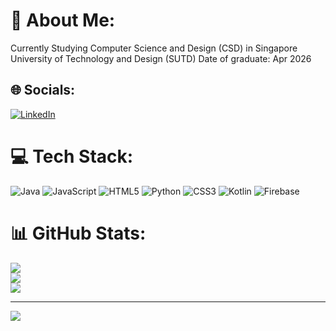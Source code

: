 # 💫 About Me:
Currently Studying Computer Science and Design (CSD) in Singapore University of Technology and Design (SUTD) Date of graduate: Apr 2026


## 🌐 Socials:
[![LinkedIn](https://img.shields.io/badge/LinkedIn-%230077B5.svg?logo=linkedin&logoColor=white)](https://linkedin.com/in/www.linkedin.com/in/ngyuhueng) 

# 💻 Tech Stack:
![Java](https://img.shields.io/badge/java-%23ED8B00.svg?style=for-the-badge&logo=openjdk&logoColor=white) ![JavaScript](https://img.shields.io/badge/javascript-%23323330.svg?style=for-the-badge&logo=javascript&logoColor=%23F7DF1E) ![HTML5](https://img.shields.io/badge/html5-%23E34F26.svg?style=for-the-badge&logo=html5&logoColor=white) ![Python](https://img.shields.io/badge/python-3670A0?style=for-the-badge&logo=python&logoColor=ffdd54) ![CSS3](https://img.shields.io/badge/css3-%231572B6.svg?style=for-the-badge&logo=css3&logoColor=white) ![Kotlin](https://img.shields.io/badge/kotlin-%237F52FF.svg?style=for-the-badge&logo=kotlin&logoColor=white) ![Firebase](https://img.shields.io/badge/firebase-%23039BE5.svg?style=for-the-badge&logo=firebase)
# 📊 GitHub Stats:
![](https://github-readme-stats.vercel.app/api?username=yuhueng&theme=dark&hide_border=true&include_all_commits=false&count_private=false)<br/>
![](https://github-readme-streak-stats.herokuapp.com/?user=yuhueng&theme=dark&hide_border=true)<br/>
![](https://github-readme-stats.vercel.app/api/top-langs/?username=yuhueng&theme=dark&hide_border=true&include_all_commits=false&count_private=false&layout=compact)

---
[![](https://visitcount.itsvg.in/api?id=yuhueng&icon=0&color=0)](https://visitcount.itsvg.in)

<!-- Proudly created with GPRM ( https://gprm.itsvg.in ) -->
